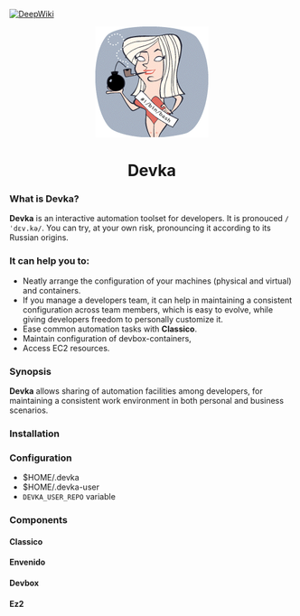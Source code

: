 [![DeepWiki](https://deepwiki.com/badge.svg)](https://deepwiki.com/formalism-labs/devka)

<p align="center">
  <img src="docs/devka.png" alt="Logo" />
</p>
<h1 align="center">Devka</h1>

### What is Devka?
**Devka** is an interactive automation toolset for developers.
It is pronouced `/ˈdɛv.kə/`. You can try, at your own risk, pronouncing it according to its Russian origins.

### It can help you to:
* Neatly arrange the configuration of your machines (physical and virtual) and containers.
* If you manage a developers team, it can help in maintaining a consistent configuration across team members, which is easy to evolve, while giving developers freedom to personally customize it.
* Ease common automation tasks with **Classico**.
* Maintain configuration of devbox-containers,
* Access EC2 resources.

### Synopsis
**Devka** allows sharing of automation facilities among developers, for maintaining a consistent work environment in both personal and business scenarios.

### Installation

### Configuration
* $HOME/.devka
* $HOME/.devka-user
* `DEVKA_USER_REPO` variable

### Components

#### Classico
#### Envenido
#### Devbox
#### Ez2

